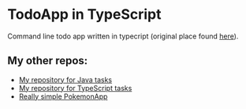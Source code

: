 # TodoApp in TypeScript
Command line todo app written in typecript (original place found <a href="https://github.com/takacscsaba/typescript-foundation/tree/master/week-04/day-05/todoApp">here</a>).

<h2>My other repos:</h2>
<ul>
  <li>
    <a href="https://github.com/green-fox-academy/takacscsaba">My repository for Java tasks</a>
  </li>
  <li>
    <a href="https://github.com/takacscsaba/typescript-foundation">My repository for TypeScript tasks</a>
  </li>
  <li>
    <a href="https://github.com/takacscsaba/pokemon-app">Really simple PokemonApp</a>
  </li>
</ul>
